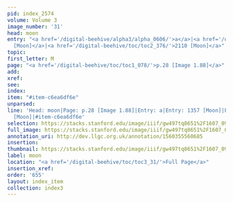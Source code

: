```yaml
---
pid: index_2574
volume: Volume 3
image_number: '31'
head: moon
entry: "<a href='/digital-beehive/alpha3/alpha_0606/'>a</a>|<a href='/digital-beehive/toc/toc2_265/'>1357
  [Moon]</a>|<a href='/digital-beehive/toc/toc2_376/'>2110 [Moon]</a>"
topic: 
first_letter: M
page: "<a href='/digital-beehive/toc/toc1_078/'>p.28 [Image 1.88]</a>"
add: 
xref: 
see: 
index: 
item: "#item-c6ea6df6e"
unparsed: 
line: 'Head: moon|Page: p.28 [Image 1.88]|Entry: a|Entry: 1357 [Moon]|Entry: 2110
  [Moon]|#item-c6ea6df6e'
selection: https://stacks.stanford.edu/image/iiif/gw497tq8651%2F1607_0974/866,1323,661,133/full/0/default.jpg
full_image: https://stacks.stanford.edu/image/iiif/gw497tq8651%2F1607_0974/full/full/0/default.jpg
annotation_uri: http://dev.llgc.org.uk/annotation/1560355560685
insertion: 
thumbnail: https://stacks.stanford.edu/image/iiif/gw497tq8651%2F1607_0974/866,1323,661,133/150,/0/default.jpg
label: moon
location: "<a href='/digital-beehive/toc/toc3_31/'>Full Page</a>"
insertion_xref: 
order: '655'
layout: index_item
collection: index3
---
```

